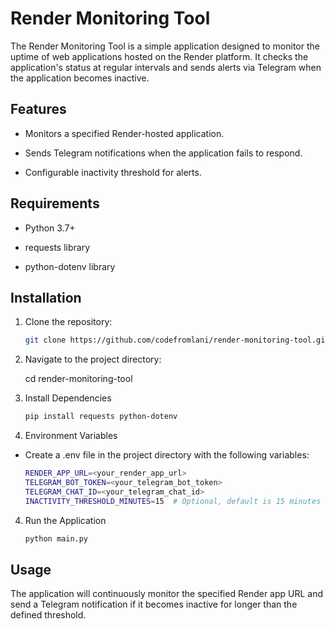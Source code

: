 # Render Monitoring Tool

The Render Monitoring Tool is a simple application designed to monitor the uptime of web applications hosted on the Render platform. It checks the application's status at regular intervals and sends alerts via Telegram when the application becomes inactive.

## Features

- Monitors a specified Render-hosted application.

- Sends Telegram notifications when the application fails to respond.

- Configurable inactivity threshold for alerts.

## Requirements

- Python 3.7+

- requests library

- python-dotenv library

## Installation

1. Clone the repository:
   ```bash
   git clone https://github.com/codefromlani/render-monitoring-tool.git

2. Navigate to the project directory:

    cd render-monitoring-tool

3. Install Dependencies

    ```bash
    pip install requests python-dotenv

4. Environment Variables
- Create a .env file in the project directory with the following variables:

    ```bash
    RENDER_APP_URL=<your_render_app_url>
    TELEGRAM_BOT_TOKEN=<your_telegram_bot_token>
    TELEGRAM_CHAT_ID=<your_telegram_chat_id>
    INACTIVITY_THRESHOLD_MINUTES=15  # Optional, default is 15 minutes

4. Run the Application

    ```bash
    python main.py

## Usage

The application will continuously monitor the specified Render app URL and send a Telegram notification if it becomes inactive for longer than the defined threshold.
